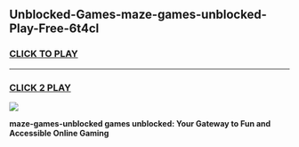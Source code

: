 
## Unblocked-Games-maze-games-unblocked-Play-Free-6t4cl
<h3>
<a href="https://premium76.site?title=maze-games-unblocked&ref=18A">CLICK TO PLAY</a></h3>
<hr>

<h3>
<a href="https://premium76.site?title=maze-games-unblocked&ref=18A">CLICK 2 PLAY</a>
  
</h3>

<a href="https://premium76.site?title=maze-games-unblocked&ref=18A"><img src="https://clearcache.store/games.png"></a>


**maze-games-unblocked games unblocked: Your Gateway to Fun and Accessible Online Gaming**
